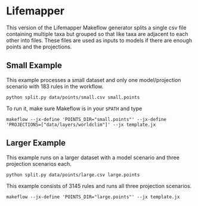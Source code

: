 # Lifemapper

This version of the Lifemapper Makeflow generator splits a single csv file 
containing multiple taxa but grouped so that like taxa are adjacent to each
other into files.  These files are used as inputs to models if there are
enough points and the projections.

## Small Example

This example processes a small dataset and only one model/projection scenario with 183 rules in the workflow.

    python split.py data/points/small.csv small.points 

To run it, make sure Makeflow is in your `$PATH` and type

    makeflow --jx-define 'POINTS_DIR="small.points"' --jx-define 'PROJECTIONS=["data/layers/worldclim"]' --jx template.jx

## Larger Example

This example runs on a larger dataset with a model scenario
and three projection scenarios each.

    python split.py data/points/large.csv large.points

This example consists of 3145 rules and runs all three projection scenarios.

    makeflow --jx-define 'POINTS_DIR="large.points"' --jx template.jx

